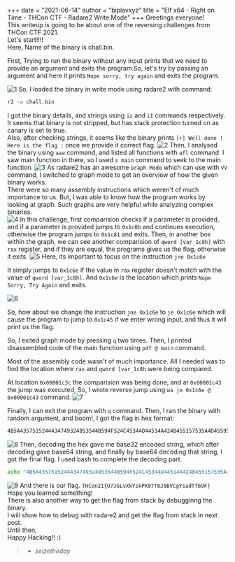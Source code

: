 +++
date = "2021-06-14"
author = "biplavxyz"
title = "Elf x64 - Right on Time - THCon CTF - Radare2 Write Mode"
+++
Greetings everyone!  
This writeup is going to be about one of the reversing challenges from THCon CTF 2021.  
Let's start!!!!  
Here, Name of the binary is chall.bin.

First, Trying to run the binary without any input prints that we need to provide an argument and exits the program.So, let's try by passing an argument and here it prints `Nope sorry, try again` and exits the program.


![1](/thc1.png) 
So, I loaded the binary in write mode using radare2 with command:
```bash
r2 -w chall.bin
```
I got the binary details, and strings using `iz` and `iI` commands respectively. It seems that binary is not stripped, but has stack protection turned on as canary is set to true.  
Also, after checking strings, it seems like the binary prints `[+] Well done ! Here is the flag :` once we provide it correct flag.
![2](/thc2.png)
Then, I analysed the binary using `aaa` command, and listed all functions with `afl` command. I saw main function in there, so I used `s main` command to seek to the main function.
![3](/thc3.png)
As radare2 has an awesome `Graph Mode` which can use with `VV` command, I switched to graph mode to get an overview of how the given binary works.  
There were so many assembly instructions which weren't of much importance to us. But, I was able to know how the program works by looking at graph. Such graphs are very helpful while analyzing complex binaries.  
![4](/thc4.png)
In this challenge, first comparision checks if a parameter is provided, and if a parameter is provided jumps to `0x1c0b` and continues execution, otherwise the program jumps to `0x1c81` and exits. Then, in another box within the graph, we can see another comparision of `qword [var_1c8h]` with `rax` register, and if they are equal, the programs gives us the flag, otherwise it exits.
![5](/thc5.png)
Here, its important to focus on the instruction 
```jne 0x1c6e```

It simply jumps to `0x1c6e` if the value in `rax` register doesn't match with the value of `qword [var_1c8h]`. And `0x1c6e` is the location which prints `Nope Sorry, Try Again` and exits.

![6](/thc6.png)

So, how about we change the instruction 
`jne 0x1c6e` to `je 0x1c6e`  which will cause the program to jump to `0x1c45` if we enter wrong input, and thus it will print us the flag.

So, I exited graph mode by pressing `q` two times. Then, I printed disassembled code of the main function using `pdf @ main` command.

Most of the assembly code wasn't of much importance. All I needed was to find the location where `rax` and `qword [var_1c8h` were being compared.

At location `0x00001c3c` the comparision was being done, and at `0x00001c43` the jump was executed, So, I wrote reverse jump using `wa je 0x1c6e @ 0x00001c43` command.
![7](/thc7.png)

Finally, I can exit the program with `q` command.
Then, I ran the binary with random argument, and boom!, I got the flag in hex format:

```bash
4B5A4357515244434749324853544B594F524C45344D44514A424B455157535A4D455957593654424746424559544B454D524B5536524C504F354957595753454C4959575936535A4B354A464B57544B4C4532564533525148553D3D3D3D3D3D
```
![8](/thc8.png)
Then, decoding the hex gave me base32 encoded string, which after decoding gave base64 string, and finally by base64 decoding that string, I got the final flag.
I used bash to complete the decoding part.
```bash
echo "4B5A4357515244434749324853544B594F524C45344D44514A424B455157535A4D455957593654424746424559544B454D524B5536524C504F354957595753454C4959575936535A4B354A464B57544B4C4532564533525148553D3D3D3D3D3D" | xxd -r -p | base32 -d | base64 -d
```
![9](/thc9.png)
And there is our flag.
`THCon21{U7JGLvXkYskPK07T8J0BVCgYsadTf69F}`  
Hope you learned something!   
There is also another way to get the flag from stack by debugginng the binary.  
I will show how to debug with radare2 and get the flag from stack in next post.  
Until then,  
Happy Hacking!!
:)
  
> - <cite>seizetheday</cite>
